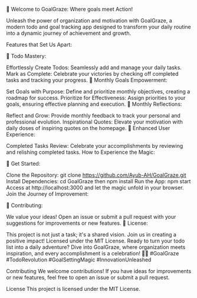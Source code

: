 🌟 Welcome to GoalGraze: Where goals meet Action!

Unleash the power of organization and motivation with GoalGraze, a modern todo and goal tracking app designed to transform your daily routine into a dynamic journey of achievement and growth.

Features that Set Us Apart:

📝 Todo Mastery:

Effortlessly Create Todos: Seamlessly add and manage your daily tasks.
Mark as Complete: Celebrate your victories by checking off completed tasks and tracking your progress.
🎯 Monthly Goals Empowerment:

Set Goals with Purpose: Define and prioritize monthly objectives, creating a roadmap for success.
Prioritize for Effectiveness: Assign priorities to your goals, ensuring effective planning and execution.
🔄 Monthly Reflections:

Reflect and Grow: Provide monthly feedback to track your personal and professional evolution.
Inspirational Quotes: Elevate your motivation with daily doses of inspiring quotes on the homepage.
🌈 Enhanced User Experience:

Completed Tasks Review: Celebrate your accomplishments by reviewing and relishing completed tasks.
How to Experience the Magic:

🚀 Get Started:

Clone the Repository: git clone https://github.com/Ayub-AH/GoalGraze.git
Install Dependencies: cd GoalGraze then npm install
Run the App: npm start
Access at http://localhost:3000 and let the magic unfold in your browser.
Join the Journey of Improvement:

🤝 Contributing:

We value your ideas! Open an issue or submit a pull request with your suggestions for improvements or new features.
📜 License:

This project is not just a task; it's a shared vision. Join us in creating a positive impact! Licensed under the MIT License.
Ready to turn your todo list into a daily adventure? Dive into GoalGraze, where organization meets inspiration, and every accomplishment is a celebration! 🚀✨ #GoalGraze #TodoRevolution #GoalSettingMagic #InnovationUnleashed



Contributing
We welcome contributions! If you have ideas for improvements or new features, feel free to open an issue or submit a pull request.

License
This project is licensed under the MIT License.
